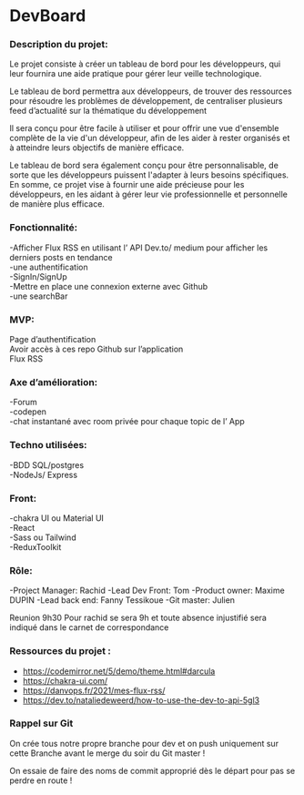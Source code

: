 # DevBoard

### Description du projet: 

Le projet consiste à créer un tableau de bord pour les développeurs, qui leur fournira une aide pratique pour gérer leur veille technologique. 

Le tableau de bord permettra aux développeurs, de trouver des ressources pour résoudre les problèmes de développement, de centraliser plusieurs feed d’actualité sur la thématique du développement

Il sera conçu pour être facile à utiliser et pour offrir une vue d'ensemble complète de la vie d'un développeur, afin de les aider à rester organisés et à atteindre leurs objectifs de manière efficace.

 Le tableau de bord sera également conçu pour être personnalisable, de sorte que les développeurs puissent l'adapter à leurs besoins spécifiques. En somme, ce projet vise à fournir une aide précieuse pour les développeurs, en les aidant à gérer leur vie professionnelle et personnelle de manière plus efficace.

### Fonctionnalité:

-Afficher Flux RSS en utilisant l’ API Dev.to/ medium pour afficher les derniers posts en tendance <br/> 
-une authentification <br/>
-SignIn/SignUp <br/>
-Mettre en place une connexion externe avec Github <br/>
-une searchBar <br/>

### MVP:

Page d’authentification<br/>
Avoir accès à ces repo Github sur l’application<br/>
Flux RSS<br/>

### Axe d’amélioration: 

-Forum<br/>
-codepen<br/>
-chat instantané avec room privée pour chaque topic de l’ App<br/>

### Techno utilisées:

-BDD SQL/postgres<br/>
-NodeJs/ Express<br/>

### Front:

-chakra UI ou Material UI<br/>
-React<br/>
-Sass ou Tailwind<br/>
-ReduxToolkit<br/>

### Rôle:

-Project Manager: Rachid 
-Lead Dev Front: Tom 
-Product owner: Maxime DUPIN
-Lead back end: Fanny Tessikoue
-Git master: Julien

Reunion 9h30 Pour rachid se sera 9h et toute absence injustifié sera indiqué dans le carnet de correspondance

### Ressources du projet :

- https://codemirror.net/5/demo/theme.html#darcula
- https://chakra-ui.com/
- https://danvops.fr/2021/mes-flux-rss/
- https://dev.to/nataliedeweerd/how-to-use-the-dev-to-api-5gl3

### Rappel sur Git 

On crée tous notre propre branche pour dev et on push uniquement sur cette Branche avant le merge du soir du Git master !

On essaie de faire des noms de commit approprié dès le départ pour pas se perdre en route !
